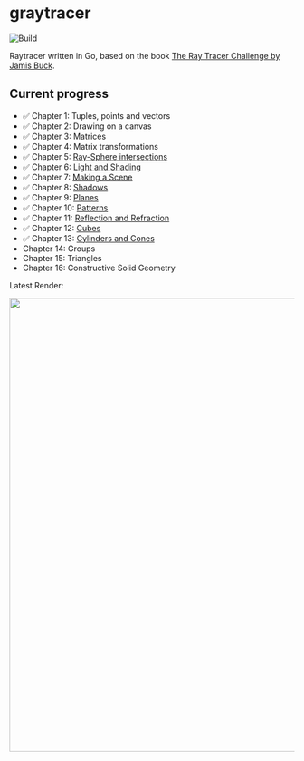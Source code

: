 # graytracer
![Build](https://github.com/factorion/graytracer/workflows/Build/badge.svg)

Raytracer written in Go, based on the book [The Ray Tracer Challenge by Jamis Buck](https://pragprog.com/book/jbtracer/the-ray-tracer-challenge).  

## Current progress
- ✅ Chapter 1: Tuples, points and vectors
- ✅ Chapter 2: Drawing on a canvas
- ✅ Chapter 3: Matrices
- ✅ Chapter 4: Matrix transformations
- ✅ Chapter 5: [Ray-Sphere intersections](https://user-images.githubusercontent.com/40322086/108282866-54440b80-7150-11eb-886e-b7dce6254328.png)
- ✅ Chapter 6: [Light and Shading](https://user-images.githubusercontent.com/40322086/108282483-b3555080-714f-11eb-8ff8-66dd50fbd801.png)
- ✅ Chapter 7: [Making a Scene](https://user-images.githubusercontent.com/40322086/108283129-bdc41a00-7150-11eb-9f5c-587fb78044d9.png)
- ✅ Chapter 8: [Shadows](https://user-images.githubusercontent.com/40322086/108283364-214e4780-7151-11eb-9a9d-317127989193.png)
- ✅ Chapter 9: [Planes](https://user-images.githubusercontent.com/40322086/108283490-55c20380-7151-11eb-80ec-dfbab565d7d3.png)
- ✅ Chapter 10: [Patterns](https://user-images.githubusercontent.com/40322086/108283582-83a74800-7151-11eb-8810-708903002f40.png)
- ✅ Chapter 11: [Reflection and Refraction](https://user-images.githubusercontent.com/40322086/108283705-c832e380-7151-11eb-92f5-0ca6fe5b3bf3.png)
- ✅ Chapter 12: [Cubes](https://user-images.githubusercontent.com/40322086/108283784-ec8ec000-7151-11eb-9726-eb9bd1f61be9.png)
- ✅ Chapter 13: [Cylinders and Cones](https://user-images.githubusercontent.com/40322086/108651820-98a51380-7490-11eb-8519-c72a496c025c.png)
- Chapter 14: Groups
- Chapter 15: Triangles
- Chapter 16: Constructive Solid Geometry

Latest Render:

<img src="./image.png" width="800"/>
